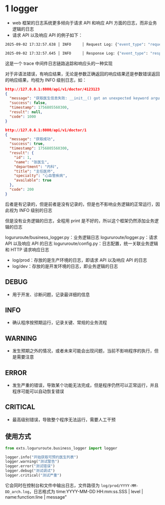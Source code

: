 # 1 logger

- web 框架的日志系统更多倾向于请求 API 和响应 API 方面的日志，而非业务逻辑的日志
- 请求 API 以及响应 API 的例子如下：

```bash
2025-09-02 17:32:57.638 │ INFO     │ Request Log: {"event_type": "request", "data": {"useragent": {"os": "Mac OS X  10.15.7", "browser": "Chrome  139.0.0", "device": {"family": "Mac", "brand": "Apple", "model": "Mac"}}, "url": "/api/v1/doctor_list", "method": "GET", "ip": "127.0.0.1", "params": {}, "ts": "2025-09-02 17:32:57"}, "remarks": "", "timestamp": "2025-09-02 17:32:57"}

2025-09-02 17:32:57.645 │ INFO     │ Response Log: {"event_type": "response", "data": {"traceid": "EMHPicguazTfj9RN2z2RLK", "response_time": "0.0104s", "ts": "2025-09-02 17:32:57"}, "remarks": "", "timestamp": "2025-09-02 17:32:57"}
```

这是一个 trace 中间件日志链路追踪和响应头的一种实现

对于非语法错误，有响应结果，无论是参数正确返回的响应结果还是参数错误返回的响应结果，均视为 INFO 级别日志，如：

```json
http://127.0.0.1:8000/api/v1/doctor/4123123
{
  "message": "获取医生信息失败: __init__() got an unexpected keyword argument 'code'",
  "success": false,
  "timestamp": 1756805560300,
  "result": null,
  "code": 1000
}

http://127.0.0.1:8000/api/v1/doctor/1
{
  "message": "获取成功",
  "success": true,
  "timestamp": 1756805560300,
  "result": {
    "id": 1,
    "name": "张医生",
    "department": "内科",
    "title": "主任医师",
    "specialty": "心血管疾病",
    "available": true
  },
  "code": 200
}
```

后者是有记录的，但是前者是没有记录的，但是也不影响业务逻辑的正常运行，因此视为 INFO 级别的日志

但是没有业务逻辑的日志，全程用 print 是不好的，所以这个框架仍然添加业务逻辑的日志

logururoute/business_logger.py：业务逻辑日志
logururoute/logger.py：请求 API 以及响应 API 的日志
logururoute/config.py：日志配置，统一关联业务逻辑和 HTTP 请求响应日志

- log/prod：存放的是生产环境的日志，即请求 API 以及响应 API 的日志
- log/dev：存放的是开发环境的日志，即业务逻辑的日志

## DEBUG

- 用于开发、诊断问题，记录最详细的信息

## INFO

- 确认程序按预期运行，记录关键、常规的业务流程

## WARNING

- 发生预期之外的情况，或者未来可能会出现问题，当前不影响程序的执行，但是需要注意

## ERROR

- 发生严重的错误，导致某个功能无法完成，但是程序仍然可以正常运行，并且程序可能可以自动恢复错误

## CRITICAL

- 最高级别错误，导致整个程序无法运行，需要人工干预

## 使用方式

```python
from exts.logururoute.business_logger import logger

logger.info("开始获取可预约医生列表")
logger.warning("测试警告")
logger.error("测试错误")
logger.debug("测试调试")
logger.critical("测试严重")
```

它会同时在控制台和文件中输出日志，文件路径为 `log/prod/YYYY-MM-DD_arch.log`，日志格式为 time:YYYY-MM-DD HH:mm:ss.SSS | level | name:function:line | message"